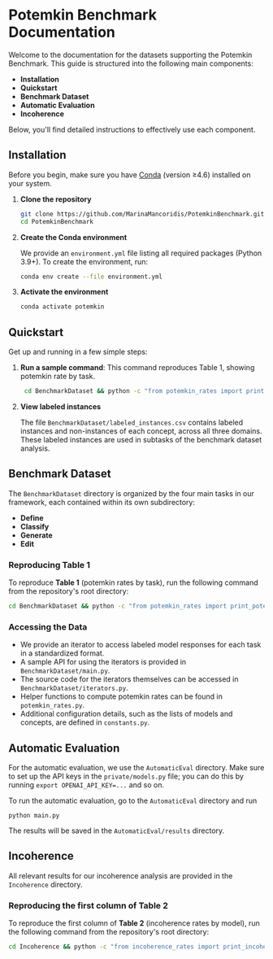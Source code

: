 # Potemkin Benchmark Documentation

Welcome to the documentation for the datasets supporting the Potemkin Benchmark. This guide is structured into the following main components:

* **Installation**
* **Quickstart**
* **Benchmark Dataset**
* **Automatic Evaluation**
* **Incoherence**


Below, you'll find detailed instructions to effectively use each component.

## Installation

Before you begin, make sure you have [Conda](https://docs.conda.io/) (version ≥4.6) installed on your system.

1. **Clone the repository**

   ```bash
   git clone https://github.com/MarinaMancoridis/PotemkinBenchmark.git
   cd PotemkinBenchmark
   ```

2. **Create the Conda environment**

   We provide an `environment.yml` file listing all required packages (Python 3.9+). To create the environment, run:

   ```bash
   conda env create --file environment.yml
   ```

3. **Activate the environment**

   ```bash
   conda activate potemkin
   ```

## Quickstart

Get up and running in a few simple steps:

1. **Run a sample command**: This command reproduces Table 1, showing potemkin rate by task.

   ```bash
    cd BenchmarkDataset && python -c "from potemkin_rates import print_potemkin_rate_by_task; print_potemkin_rate_by_task()"
   ```

2. **View labeled instances**

    The file `BenchmarkDataset/labeled_instances.csv` contains labeled instances and non-instances of each concept, across all three domains. These labeled instances are used in subtasks of the benchmark dataset analysis.

## Benchmark Dataset

The `BenchmarkDataset` directory is organized by the four main tasks in our framework, each contained within its own subdirectory:

* **Define**
* **Classify**
* **Generate**
* **Edit**

### Reproducing Table 1

To reproduce **Table 1** (potemkin rates by task), run the following command from the repository's root directory:

```bash
cd BenchmarkDataset && python -c "from potemkin_rates import print_potemkin_rate_by_task; print_potemkin_rate_by_task()"
```

### Accessing the Data

* We provide an iterator to access labeled model responses for each task in a standardized format.
* A sample API for using the iterators is provided in `BenchmarkDataset/main.py`. 
* The source code for the iterators themselves can be accessed in `BenchmarkDataset/iterators.py`.
* Helper functions to compute potemkin rates can be found in `potemkin_rates.py`.
* Additional configuration details, such as the lists of models and concepts, are defined in `constants.py`.

## Automatic Evaluation

For the automatic evaluation, we use the `AutomaticEval` directory. Make sure to set up the API keys in the `private/models.py` file; you can do this by running `export OPENAI_API_KEY=...` and so on.

To run the automatic evaluation, go to the `AutomaticEval` directory and run
```
python main.py
```

The results will be saved in the `AutomaticEval/results` directory.

## Incoherence

All relevant results for our incoherence analysis are provided in the `Incoherence` directory. 

### Reproducing the first column of Table 2

To reproduce the first column of **Table 2** (incoherence rates by model), run the following command from the repository's root directory:

```bash
cd Incoherence && python -c "from incoherence_rates import print_incoherence_by_model; print_incoherence_by_model()"
```